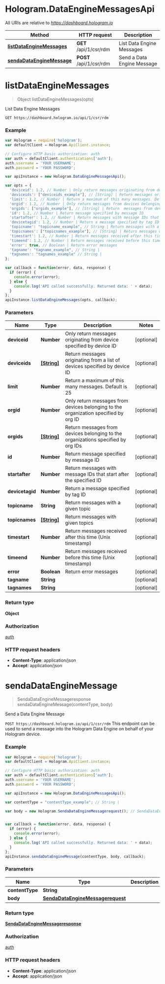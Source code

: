 # Hologram.DataEngineMessagesApi

All URIs are relative to *https://dashboard.hologram.io*

Method | HTTP request | Description
------------- | ------------- | -------------
[**listDataEngineMessages**](DataEngineMessagesApi.md#listDataEngineMessages) | **GET** /api/1/csr/rdm | List Data Engine Messages
[**sendaDataEngineMessage**](DataEngineMessagesApi.md#sendaDataEngineMessage) | **POST** /api/1/csr/rdm | Send a Data Engine Message


<a name="listDataEngineMessages"></a>
# **listDataEngineMessages**
> Object listDataEngineMessages(opts)

List Data Engine Messages

`GET https://dashboard.hologram.io/api/1/csr/rdm`

### Example
```javascript
var Hologram = require('hologram');
var defaultClient = Hologram.ApiClient.instance;

// Configure HTTP basic authorization: auth
var auth = defaultClient.authentications['auth'];
auth.username = 'YOUR USERNAME';
auth.password = 'YOUR PASSWORD';

var apiInstance = new Hologram.DataEngineMessagesApi();

var opts = { 
  'deviceid': 1.2, // Number | Only return messages originating from device specified by device ID
  'deviceids': ["deviceids_example"], // [String] | Return messages originating from a list of devices specified by device ID
  'limit': 1.2, // Number | Return a maximum of this many messages. Default is 25
  'orgid': 1.2, // Number | Only return messages from devices belonging to the organization specified by org ID
  'orgids': ["orgids_example"], // [String] | Return  messages from devices belonging to the organizations specified by org IDs
  'id': 1.2, // Number | Return message specified by message ID
  'startafter': 1.2, // Number | Return messages with message IDs that start after the specified ID
  'devicetagid': 1.2, // Number | Return a message specified by tag ID
  'topicname': "topicname_example", // String | Return messages with a given topic
  'topicnames': ["topicnames_example"], // [String] | Return messages with given topics
  'timestart': 1.2, // Number | Return messages received after this time (Unix timestamp)
  'timeend': 1.2, // Number | Return messages received before this time (Unix timestamp)
  'error': true, // Boolean | Return error messages
  'tagname': "tagname_example", // String | 
  'tagnames': "tagnames_example" // String | 
};

var callback = function(error, data, response) {
  if (error) {
    console.error(error);
  } else {
    console.log('API called successfully. Returned data: ' + data);
  }
};
apiInstance.listDataEngineMessages(opts, callback);
```

### Parameters

Name | Type | Description  | Notes
------------- | ------------- | ------------- | -------------
 **deviceid** | **Number**| Only return messages originating from device specified by device ID | [optional] 
 **deviceids** | [**[String]**](String.md)| Return messages originating from a list of devices specified by device ID | [optional] 
 **limit** | **Number**| Return a maximum of this many messages. Default is 25 | [optional] 
 **orgid** | **Number**| Only return messages from devices belonging to the organization specified by org ID | [optional] 
 **orgids** | [**[String]**](String.md)| Return  messages from devices belonging to the organizations specified by org IDs | [optional] 
 **id** | **Number**| Return message specified by message ID | [optional] 
 **startafter** | **Number**| Return messages with message IDs that start after the specified ID | [optional] 
 **devicetagid** | **Number**| Return a message specified by tag ID | [optional] 
 **topicname** | **String**| Return messages with a given topic | [optional] 
 **topicnames** | [**[String]**](String.md)| Return messages with given topics | [optional] 
 **timestart** | **Number**| Return messages received after this time (Unix timestamp) | [optional] 
 **timeend** | **Number**| Return messages received before this time (Unix timestamp) | [optional] 
 **error** | **Boolean**| Return error messages | [optional] 
 **tagname** | **String**|  | [optional] 
 **tagnames** | **String**|  | [optional] 

### Return type

**Object**

### Authorization

[auth](../README.md#auth)

### HTTP request headers

 - **Content-Type**: application/json
 - **Accept**: application/json

<a name="sendaDataEngineMessage"></a>
# **sendaDataEngineMessage**
> SendaDataEngineMessageresponse sendaDataEngineMessage(contentType, body)

Send a Data Engine Message

`POST https://dashboard.hologram.io/api/1/csr/rdm`  This endpoint can be used to send a message into the Hologram Data Engine on behalf of your Hologram device.

### Example
```javascript
var Hologram = require('hologram');
var defaultClient = Hologram.ApiClient.instance;

// Configure HTTP basic authorization: auth
var auth = defaultClient.authentications['auth'];
auth.username = 'YOUR USERNAME';
auth.password = 'YOUR PASSWORD';

var apiInstance = new Hologram.DataEngineMessagesApi();

var contentType = "contentType_example"; // String | 

var body = new Hologram.SendaDataEngineMessagerequest(); // SendaDataEngineMessagerequest | 


var callback = function(error, data, response) {
  if (error) {
    console.error(error);
  } else {
    console.log('API called successfully. Returned data: ' + data);
  }
};
apiInstance.sendaDataEngineMessage(contentType, body, callback);
```

### Parameters

Name | Type | Description  | Notes
------------- | ------------- | ------------- | -------------
 **contentType** | **String**|  | 
 **body** | [**SendaDataEngineMessagerequest**](SendaDataEngineMessagerequest.md)|  | 

### Return type

[**SendaDataEngineMessageresponse**](SendaDataEngineMessageresponse.md)

### Authorization

[auth](../README.md#auth)

### HTTP request headers

 - **Content-Type**: application/json
 - **Accept**: application/json


